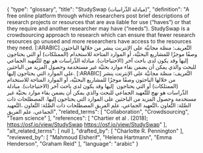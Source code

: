 {
    "type": "glossary",
    "title": "StudySwap (مبادلة الدِّراسات)",
    "definition": "A free online platform through which researchers post brief descriptions of research projects or resources that are ava ilable for use (“haves”) or that they require and another researcher may have (“needs”). StudySwap is a crowdsourcing approach to research which can ensure that fewer research resources go unused and more researchers have access to the resources they need. [:ARABIC] التَّعريف: منصَّة مجانيَّة على الإنترنت ينشر من خلالها الباحثون وصفًا موجزًا للمشاريع البحثيَّة، أو الموارد المتاحة للاستخدام (الممتلكات) أو التي يحتاجون  إليها وقد يكون لدى باحث آخر (الاحتياجات). مبادلة الدِّراسات هو نهج للتَّعهيد الجماعي للبحث والذي يمكن أن يضمن بقاء موارد بحثيَّة غير مستخدمة وحصول المزيد من الباحثين على الموارد التي يحتاجون إليها. [:ARABIC] التَّعريف: منصَّة مجانيَّة على الإنترنت ينشر من خلالها الباحثون وصفًا موجزًا للمشاريع البحثيَّة، أو الموارد المتاحة للاستخدام (الممتلكات) أو التي يحتاجون  إليها وقد يكون لدى باحث آخر (الاحتياجات). مبادلة الدِّراسات هو نهج للتَّعهيد الجماعي للبحث والذي يمكن أن يضمن بقاء موارد بحثيَّة غير مستخدمة وحصول المزيد من الباحثين على الموارد التي يحتاجون إليها. المصطلحات ذات الصِّلة: التَّعاون ،التَّعهيد الجماعي، علم الفريق المصطلحات ذات الصِّلة: التَّعاون ،التَّعهيد الجماعي، علم الفريق",
    "related_terms": [
        "Collaboration",
        "Crowdsourcing",
        "Team science"
    ],
    "references": [
        "Chartier et al . (2018);   https://osf.io/view/StudySwap https://osf.io/view/StudySwap"
    ],
    "alt_related_terms": [
        null
    ],
    "drafted_by": [
        "Charlotte R. Pennington"
    ],
    "reviewed_by": [
        "Mahmoud Elsherif",
        "Helena Hartmann",
        "Emma Henderson",
        "Graham Reid"
    ],
    "language": "arabic"
}